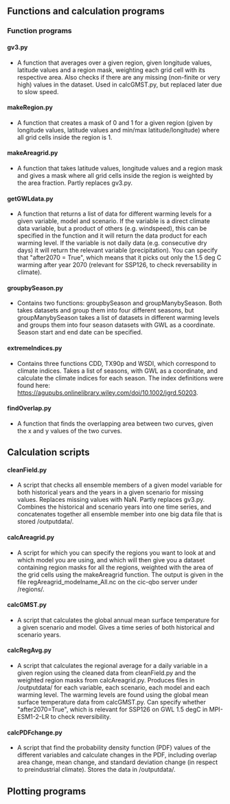 ## Functions and calculation programs

### Function programs

#### gv3.py
- A function that averages over a given region, given longitude values, latitude values and a region mask, weighting each grid cell with its respective area. Also checks if there are any missing (non-finite or very high) values in the dataset. Used in calcGMST.py, but replaced later due to slow speed.

#### makeRegion.py
- A function that creates a mask of 0 and 1 for a given region (given by longitude values, latitude values and min/max latitude/longitude) where all grid cells inside the region is 1.

#### makeAreagrid.py
- A function that takes latitude values, longitude values and a region mask and gives a mask where all grid cells inside the region is weighted by the area fraction. Partly replaces gv3.py.

#### getGWLdata.py 
 - A function that returns a list of data for different warming levels for a given variable, model and scenario. If the variable is a direct climate data variable, but a product of others (e.g. windspeed), this can be specified in the function and it will return the data product for each warming level. If the variable is not daily data (e.g. consecutive dry days) it will return the relevant variable (precipitation). You can specify that "after2070 = True", which means that it picks out only the 1.5 deg C warming after year 2070 (relevant for SSP126, to check reversability in climate).

#### groupbySeason.py
- Contains two functions: groupbySeason and groupManybySeason. Both takes datasets and group them into four different seasons, but groupManybySeason takes a list of datasets in different warming levels and groups them into four season datasets with GWL as a coordinate. Season start and end date can be specified.

#### extremeIndices.py
- Contains three functions CDD, TX90p and WSDI, which correspond to climate indices. Takes a list of seasons, with GWL as a coordinate, and calculate the climate indices for each season. The index definitions were found here: https://agupubs.onlinelibrary.wiley.com/doi/10.1002/jgrd.50203.

#### findOverlap.py
- A function that finds the overlapping area between two curves, given the x and y values of the two curves.

## Calculation scripts

#### cleanField.py
- A script that checks all ensemble members of a given model variable for both historical years and the years in a given scenario for missing values. Replaces missing values with NaN. Partly replaces gv3.py. Combines the historical and scenario years into one time series, and concatenates together all ensemble member into one big data file that is stored /outputdata/.

#### calcAreagrid.py
- A script for which you can specify the regions you want to look at and which model you are using, and which will then give you a dataset containing region masks for all the regions, weighted with the area of the grid cells using the makeAreagrid function. The output is given in the file regAreagrid_modelname_All.nc on the cic-qbo server under /regions/.

#### calcGMST.py
- A script that calculates the global annual mean surface temperature for a given scenario and model. Gives a time series of both historical and scenario years.

#### calcRegAvg.py
- A script that calculates the regional average for a daily variable in a given region using the cleaned data from cleanField.py and the weighted region masks from calcAreagrid.py. Produces files in /outputdata/ for each variable, each scenario, each model and each warming level. The warming levels are found using the global mean surface temperature data from calcGMST.py. Can specify whether "after2070=True", which is relevant for SSP126 on GWL 1.5 degC in MPI-ESM1-2-LR to check reversibility. 

#### calcPDFchange.py
- A script that find the probability density function (PDF) values of the different variables and calculate changes in the PDF, including overlap area change, mean change, and standard deviation change (in respect to preindustrial climate). Stores the data in /outputdata/.


## Plotting programs




